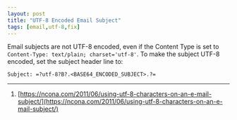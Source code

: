 ```yaml
---
layout: post
title: "UTF-8 Encoded Email Subject"
tags: [email,utf-8,fix]
---
```


Email subjects are not UTF-8 encoded, even if the Content Type is set to `Content-Type: text/plain; charset='utf-8'`.
To make the subject UTF-8 encoded, set the subject header line to:

```
Subject: =?utf-8?B?.<BASE64_ENCODED_SUBJECT>.?=
```

---
1. [https://ncona.com/2011/06/using-utf-8-characters-on-an-e-mail-subject/](https://ncona.com/2011/06/using-utf-8-characters-on-an-e-mail-subject/)
